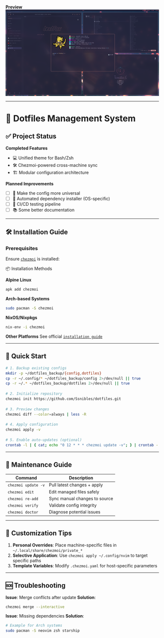 **Preview**
![preview.png](preview.png "Dotfiles Preview")

---

# 🎨 Dotfiles Management System

## ✅ Project Status

**Completed Features**

- 💻 Unified theme for Bash/Zsh
- 🛠️ Chezmoi-powered cross-machine sync
- 🏗️ Modular configuration architecture

**Planned Improvements**

- [ ] 👾 Make the config more universal
- [ ] 📜 Automated dependency installer (OS-specific)
- [ ] 🔄 CI/CD testing pipeline
- [ ] 📚 Some better documentation

---

## 🛠️ Installation Guide

### Prerequisites

Ensure [`chezmoi`](https://www.chezmoi.io/) is installed:

📦 Installation Methods

**Alpine Linux**

```bash
apk add chezmoi
```

**Arch-based Systems**

```bash
sudo pacman -S chezmoi
```

**NixOS/Nixpkgs**

```bash
nix-env -i chezmoi
```

**Other Platforms**
See official [`installation guide`](https://www.chezmoi.io/install/)

---

## 🚀 Quick Start

```bash
# 1. Backup existing configs
mkdir -p ~/dotfiles_backup/{config,dotfiles}
cp -r ~/.config/* ~/dotfiles_backup/config 2>/dev/null || true
cp -r ~/.* ~/dotfiles_backup/dotfiles 2>/dev/null || true

# 2. Initialize repository
chezmoi init https://github.com/Ssnibles/dotfiles.git

# 3. Preview changes
chezmoi diff --color=always | less -R

# 4. Apply configuration
chezmoi apply -v

# 5. Enable auto-updates (optional)
crontab -l | { cat; echo "0 12 * * * chezmoi update -v"; } | crontab -
```

---

## 🔄 Maintenance Guide

| Command | Description |
|---------|-------------|
| `chezmoi update -v` | Pull latest changes + apply |
| `chezmoi edit` | Edit managed files safely |
| `chezmoi re-add` | Sync manual changes to source |
| `chezmoi verify` | Validate config integrity |
| `chezmoi doctor` | Diagnose potential issues |

---

## 🧩 Customization Tips

1. **Personal Overrides**: Place machine-specific files in `~/.local/share/chezmoi/private_*`
2. **Selective Application**: Use `chezmoi apply ~/.config/nvim` to target specific paths
3. **Template Variables**: Modify `.chezmoi.yaml` for host-specific parameters

---

## 🆘 Troubleshooting

**Issue**: Merge conflicts after update
**Solution**:

```bash
chezmoi merge --interactive
```

**Issue**: Missing dependencies
**Solution**:

```bash
# Example for Arch systems
sudo pacman -S neovim zsh starship
```

<!-- --- -->
<!---->
<!-- ## 🌟 Contribution -->
<!---->
<!-- ```bash -->
<!-- 1. Fork the repository -->
<!-- 2. Create feature branch (`git checkout -b feat/your-feature`) -->
<!-- 3. Commit changes (`git commit -am 'Add some feature'`) -->
<!-- 4. Push to branch (`git push origin feat/your-feature`) -->
<!-- 5. Open Pull Request -->
<!-- ``` -->
<!---->
<!-- --- -->
